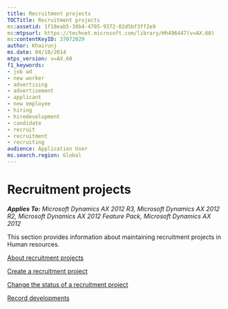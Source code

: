 ```yaml
---
title: Recruitment projects
TOCTitle: Recruitment projects
ms:assetid: 1f18eab5-38b4-4705-9372-02d5bf3ff2e9
ms:mtpsurl: https://technet.microsoft.com/library/Hh496447(v=AX.60)
ms:contentKeyID: 37072029
author: Khairunj
ms.date: 04/18/2014
mtps_version: v=AX.60
f1_keywords:
- job ad
- new worker
- advertising
- advertisement
- applicant
- new employee
- hiring
- hiredevelopment
- candidate
- recruit
- recruitment
- recruiting
audience: Application User
ms.search.region: Global
---
```


# Recruitment projects 


_**Applies To:** Microsoft Dynamics AX 2012 R3, Microsoft Dynamics AX 2012 R2, Microsoft Dynamics AX 2012 Feature Pack, Microsoft Dynamics AX 2012_

This section provides information about maintaining recruitment projects in Human resources.

[About recruitment projects](about-recruitment-projects.md)

[Create a recruitment project](create-a-recruitment-project.md)

[Change the status of a recruitment project](change-the-status-of-a-recruitment-project.md)

[Record developments](record-developments.md)

  


